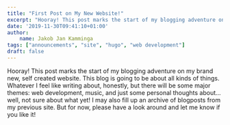 ```yaml
---
title: "First Post on My New Website!"
excerpt: "Hooray! This post marks the start of my blogging adventure on my brand new, self created website."
date: '2019-11-30T09:41:10+01:00'
author:
    name: Jakob Jan Kamminga
tags: ["announcements", "site", "hugo", "web development"]
draft: false
---
```


Hooray! This post marks the start of my blogging adventure on my brand new, self created website.
This blog is going to be about all kinds of things. Whatever I feel like writing about, honestly, but there will be some major themes: web development, music, and just some personal thoughts about... well, not sure about what yet! I may also fill up an archive of blogposts from my previous site. But for now, please have a look around and let me know if you like it!